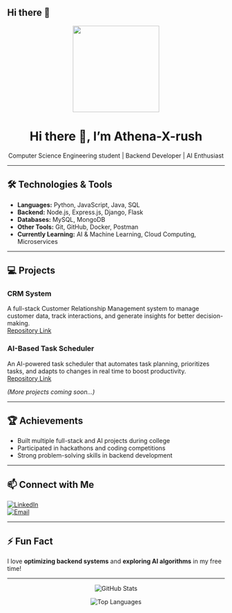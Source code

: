 ## Hi there 👋
<p align="center">
  <img src="https://raw.githubusercontent.com/Athena-X-rush/Athena-X-rush/main/assets/shopping.png alt="Athena-X-rush" width="200"/>

</p>

<h1 align="center">Hi there 👋, I’m Athena-X-rush</h1>
<p align="center">Computer Science Engineering student | Backend Developer | AI Enthusiast</p>

---

## 🛠️ Technologies & Tools
- **Languages:** Python, JavaScript, Java, SQL  
- **Backend:** Node.js, Express.js, Django, Flask  
- **Databases:** MySQL, MongoDB  
- **Other Tools:** Git, GitHub, Docker, Postman  
- **Currently Learning:** AI & Machine Learning, Cloud Computing, Microservices  

---

## 💻 Projects

### **CRM System**
A full-stack Customer Relationship Management system to manage customer data, track interactions, and generate insights for better decision-making.  
[Repository Link](https://github.com/Athena-X-rush/crm-system)

### **AI-Based Task Scheduler**
An AI-powered task scheduler that automates task planning, prioritizes tasks, and adapts to changes in real time to boost productivity.  
[Repository Link](https://github.com/Athena-X-rush/Auto-tasker)

*(More projects coming soon…)*

---

## 🏆 Achievements
- Built multiple full-stack and AI projects during college  
- Participated in hackathons and coding competitions  
- Strong problem-solving skills in backend development  

---

## 📫 Connect with Me
[![LinkedIn](https://img.shields.io/badge/LinkedIn-Profile-blue?logo=linkedin)](www.linkedin.com/in/mayank-bisht-047807324)  
[![Email](https://img.shields.io/badge/Email-Contact-red?logo=gmail)](bishtmayank293@gmail.com)

---

## ⚡ Fun Fact
I love **optimizing backend systems** and **exploring AI algorithms** in my free time!

---

<p align="center">
  <img src="https://github-readme-stats.vercel.app/api?username=Athena-X-rush&show_icons=true&theme=dark&count_private=true" alt="GitHub Stats" />
</p>

<p align="center">
  <img src="https://github-readme-stats.vercel.app/api/top-langs/?username=Athena-X-rush&layout=compact&theme=dark" alt="Top Languages"/>
</p>


<!--
**Athena-X-rush/Athena-X-rush** is a ✨ _special_ ✨ repository because its `README.md` (this file) appears on your GitHub profile.

Here are some ideas to get you started:

- 🔭 I’m currently working on ...
- 🌱 I’m currently learning ...
- 👯 I’m looking to collaborate on ...
- 🤔 I’m looking for help with ...
- 💬 Ask me about ...
- 📫 How to reach me: ...
- 😄 Pronouns: ...
- ⚡ Fun fact: ...
-->
